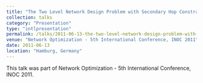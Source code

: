 ```yaml
---
title: "The Two Level Network Design Problem with Secondary Hop Constraints"
collection: talks
category: "Presentation"
type: "intlpresentation"
permalink: /talks/2011-06-13-the-two-level-network-design-problem-with-secondary-hop-constraints
venue: "Network Optimization - 5th International Conference, INOC 2011"
date: 2011-06-13
location: "Hamburg, Germany"
---
```


This talk was part of Network Optimization - 5th International Conference, INOC 2011.